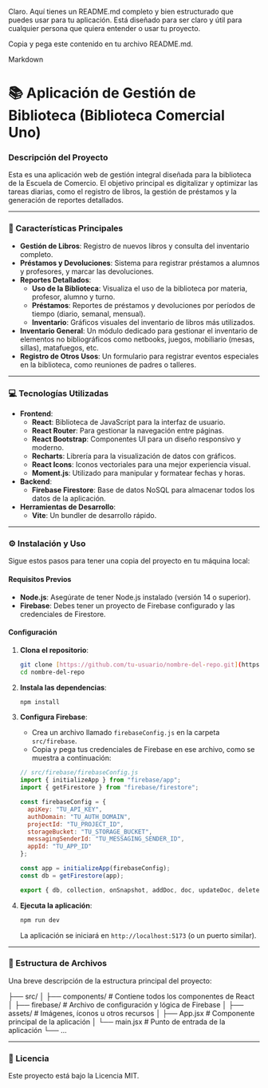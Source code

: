 Claro. Aquí tienes un README.md completo y bien estructurado que puedes usar para tu aplicación. Está diseñado para ser claro y útil para cualquier persona que quiera entender o usar tu proyecto.

Copia y pega este contenido en tu archivo README.md.

Markdown

# 📚 Aplicación de Gestión de Biblioteca (Biblioteca Comercial Uno)

### Descripción del Proyecto

Esta es una aplicación web de gestión integral diseñada para la biblioteca de la Escuela de Comercio. El objetivo principal es digitalizar y optimizar las tareas diarias, como el registro de libros, la gestión de préstamos y la generación de reportes detallados.

---

### 🚀 Características Principales

* **Gestión de Libros**: Registro de nuevos libros y consulta del inventario completo.
* **Préstamos y Devoluciones**: Sistema para registrar préstamos a alumnos y profesores, y marcar las devoluciones.
* **Reportes Detallados**:
    * **Uso de la Biblioteca**: Visualiza el uso de la biblioteca por materia, profesor, alumno y turno.
    * **Préstamos**: Reportes de préstamos y devoluciones por períodos de tiempo (diario, semanal, mensual).
    * **Inventario**: Gráficos visuales del inventario de libros más utilizados.
* **Inventario General**: Un módulo dedicado para gestionar el inventario de elementos no bibliográficos como netbooks, juegos, mobiliario (mesas, sillas), matafuegos, etc.
* **Registro de Otros Usos**: Un formulario para registrar eventos especiales en la biblioteca, como reuniones de padres o talleres.

---

### 💻 Tecnologías Utilizadas

* **Frontend**:
    * **React**: Biblioteca de JavaScript para la interfaz de usuario.
    * **React Router**: Para gestionar la navegación entre páginas.
    * **React Bootstrap**: Componentes UI para un diseño responsivo y moderno.
    * **Recharts**: Librería para la visualización de datos con gráficos.
    * **React Icons**: Iconos vectoriales para una mejor experiencia visual.
    * **Moment.js**: Utilizado para manipular y formatear fechas y horas.
* **Backend**:
    * **Firebase Firestore**: Base de datos NoSQL para almacenar todos los datos de la aplicación.
* **Herramientas de Desarrollo**:
    * **Vite**: Un bundler de desarrollo rápido.

---

### ⚙️ Instalación y Uso

Sigue estos pasos para tener una copia del proyecto en tu máquina local:

#### Requisitos Previos

* **Node.js**: Asegúrate de tener Node.js instalado (versión 14 o superior).
* **Firebase**: Debes tener un proyecto de Firebase configurado y las credenciales de Firestore.

#### Configuración

1.  **Clona el repositorio**:
    ```bash
    git clone [https://github.com/tu-usuario/nombre-del-repo.git](https://github.com/tu-usuario/nombre-del-repo.git)
    cd nombre-del-repo
    ```

2.  **Instala las dependencias**:
    ```bash
    npm install
    ```

3.  **Configura Firebase**:
    * Crea un archivo llamado `firebaseConfig.js` en la carpeta `src/firebase`.
    * Copia y pega tus credenciales de Firebase en ese archivo, como se muestra a continuación:

    ```javascript
    // src/firebase/firebaseConfig.js
    import { initializeApp } from "firebase/app";
    import { getFirestore } from "firebase/firestore";

    const firebaseConfig = {
      apiKey: "TU_API_KEY",
      authDomain: "TU_AUTH_DOMAIN",
      projectId: "TU_PROJECT_ID",
      storageBucket: "TU_STORAGE_BUCKET",
      messagingSenderId: "TU_MESSAGING_SENDER_ID",
      appId: "TU_APP_ID"
    };

    const app = initializeApp(firebaseConfig);
    const db = getFirestore(app);

    export { db, collection, onSnapshot, addDoc, doc, updateDoc, deleteDoc };
    ```

4.  **Ejecuta la aplicación**:
    ```bash
    npm run dev
    ```

    La aplicación se iniciará en `http://localhost:5173` (o un puerto similar).

---

### 📂 Estructura de Archivos

Una breve descripción de la estructura principal del proyecto:

├── src/
│   ├── components/       # Contiene todos los componentes de React
│   ├── firebase/         # Archivo de configuración y lógica de Firebase
│   ├── assets/           # Imágenes, íconos u otros recursos
│   ├── App.jsx           # Componente principal de la aplicación
│   └── main.jsx          # Punto de entrada de la aplicación
└── ...


---

### 📄 Licencia

Este proyecto está bajo la Licencia MIT.

 
 
